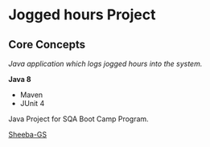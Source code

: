 # Jogged hours Project
## Core Concepts

*Java application which logs jogged hours into the system.*

**Java 8**

* Maven
* JUnit 4

Java Project for SQA Boot Camp Program. 

[Sheeba-GS](https://github.com/SheebaGS)